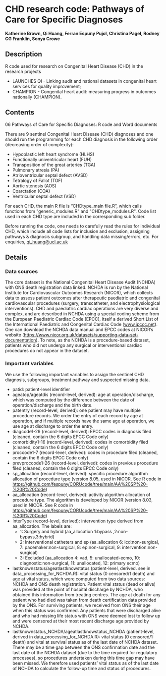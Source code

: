 # CHD research code: Pathways of Care for Specific Diagnoses

**Katherine Brown, Qi Huang, Ferran Espuny Pujol, Christina Pagel, Rodney CG Franklin, Sonya Crowe**

## Description

R code used for research on Congenital Heart Disease (CHD) in the research projects 

* LAUNCHES QI - Linking audit and national datasets in congenital heart services for quality improvement;
* CHAMPION - Congenital heart audit: measuring progress in outcomes nationally (CHAMPION).

## Contents

06 Pathways of Care for Specific Diagnoses: R code and Word documents

There are 9 sentinel Congenital Heart Disease (CHD) diagnoses and one should run the programming for each CHD diagnosis in the following order (decreasing order of complexity):
*	Hypoplastic left heart syndrome (HLHS)
*	Functionally univentricular heart (FUH) 
*	Transposition of the great arteries (TGA)
*	Pulmonary atresia (PA)
*	Atrioventricular septal defect (AVSD)
*	Tetralogy of Fallot (TOF)
*	Aortic stenosis (AOS)
*	Coarctation (COA)
*	Ventricular septal defect (VSD)

For each CHD, the main R file is “CHDtype_main file.R”, which calls functions from "generic_modules.R" and "CHDtype_modules.R". 
Code list used in each CHD type are included in the corresponding sub folder. 

Before running the code, one needs to carefully read the rules for individual CHD, which include all code lists for inclusion and exclusion, assigning pathways & diagnosis subgroup, and handling data missing/errors, etc.
For enquiries, qi_huang@ucl.ac.uk

## Details

### Data sources
The core dataset is the National Congenital Heart Disease Audit (NCHDA) with ONS death registration data linked. 
NCHDA is run by the National Institute for Cardiovascular Outcomes Research (NICOR), which collects data to assess patient outcomes after therapeutic paediatric and congenital cardiovascular procedures (surgery, transcatheter, and electrophysiological interventions). 
CHD and paediatric cardiac operations are very diverse and complex, and are described in NCHDA using a special coding scheme from the European Paediatric Cardiac Code (EPCC), itself a derived Short List of the International Paediatric and Congenital Cardiac Code (www.ipccc.net). 
One can download the NCHDA data manual and EPCC codes at NICOR’s website (https://www.nicor.org.uk/datasets/supporting-data-set-documentation). 
To note, as the NCHDA is a procedure-based dataset, patients who did not undergo any surgical or interventional cardiac procedures do not appear in the dataset.

### Important variables 

We use the following important variables to assign the sentinel CHD diagnosis, subgroups, treatment pathway and suspected missing data. 

*	patid: patient-level identifier 
*	ageatop/ageatdis (record-level, derived): age at operation/discharge, which was computed by the difference between the date of operation/discharge and the birth date.
*	patentry (record-level, derived): one patient may have multiple procedure records. We order the entry of each record by age at operation, and if multiple records have the same age at operation, we use age at discharge to order the entry.
*	diagcode1-29 (record-level, derived): EPCC codes in diagnosis filed (cleaned, contain the 6 digits EPCC Code only)
*	comorbidity1-16 (record-level, derived): codes in comorbidity filed (cleaned, contain the 6 digits EPCC Code only)
*	proccode1-7 (record-level, derived):  codes in procedure filed (cleaned, contain the 6 digits EPCC Code only)
*	prevproccode1-26 (record-level, derived):  codes in previous procedure filed (cleaned, contain the 6 digits EPCC Code only)
*	sp_allocation (record-level, derived): specific procedure algorithm allocation of procedure type (version 8.05, used in NICOR. See R code in https://github.com/fespuny/CORUcode/tree/main/AA%20SP%20-%20R%20Code)
*	aa_allocation (record-level, derived):  activity algorithm allocation of procedure type. The algorithm is developed by NICOR (version 8.03, used in NICOR. See R code in https://github.com/fespuny/CORUcode/tree/main/AA%20SP%20-%20R%20Code)
*	InterType (record-level, derived):  intervention type derived from aa_allocation.
  The labels are:
    - 1: Surgery and hybrid (aa_allocation 1:bypass ,2:non-bypass,3:hybrid)
    - 2: Interventional catheters and ep (aa_allocation 6: icd:non-surgical, 7: pacemaker:non-surgical, 8: ep:non-surgical, 9: intervention:non-surgical)
    - 3: Excluded (aa_allocation 4: vad, 5: unallocated-ecmo, 10: diagnostic:non-surgical, 11: unallocated, 12: primary ecmo)
*	lastknownstatus/ageatlastknowstatus (patient-level, derived. see in data_processing_for_NCHDA.R): vital status (0 censored/1 death) and age at vital status, which were computed from two data sources: NCHDA and ONS death registration.
  Patient vital status (dead or alive) was provided at the point of hospital discharge by NCHDA, who obtained this information from treating centres. The age at death for any patient who had died was taken from death certification data provided by the ONS. For surviving patients, we received from ONS their age when this status was confirmed. Any patients that were discharged alive and who had missing life status with ONS were deemed lost to follow up and were censored at their most recent discharge age provided by NCHDA. 
*	lastknownstatus_NCHDA/ageatlastknowstatus_NCHDA (patient-level, derived in data_processing_for_NCHDA.R): vital status (0 censored/1 death) and vital at survival status as of the last date of NCHDA dataset. 
There may be a time gap between the ONS confirmation date and the last date of the NCHDA dataset (due to the time required for regulatory processes), so procedures undertaken during this time gap may have been missed. We therefore used patients’ vital status as of the last date of NCHDA to calculate the follow-up time and status of procedures.
